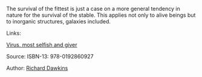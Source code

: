 The survival of the fittest is just a case on a more general tendency in nature for the survival of the stable. This applies not only to alive beings but to inorganic structures, galaxies included.

Links:

[Virus, most selfish and giver](virus_most_selfish_and_giver.md)

[](selfish_altruism.md)


Source: ISBN-13: 978-0192860927

Author: [Richard Dawkins](../authors/richard_dawkins.md)